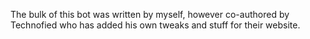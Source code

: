 The bulk of this bot was written by myself, however co-authored by Technofied who has added his own tweaks and stuff for their website.
